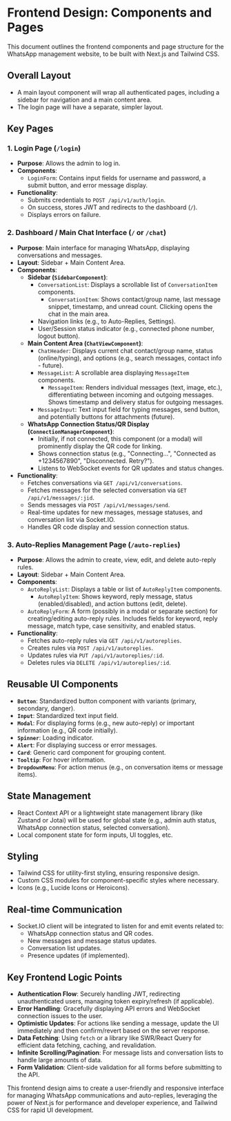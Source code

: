 # Frontend Design: Components and Pages

This document outlines the frontend components and page structure for the WhatsApp management website, to be built with Next.js and Tailwind CSS.

## Overall Layout

-   A main layout component will wrap all authenticated pages, including a sidebar for navigation and a main content area.
-   The login page will have a separate, simpler layout.

## Key Pages

### 1. Login Page (`/login`)

-   **Purpose**: Allows the admin to log in.
-   **Components**:
    -   `LoginForm`: Contains input fields for username and password, a submit button, and error message display.
-   **Functionality**:
    -   Submits credentials to `POST /api/v1/auth/login`.
    -   On success, stores JWT and redirects to the dashboard (`/`).
    -   Displays errors on failure.

### 2. Dashboard / Main Chat Interface (`/` or `/chat`)

-   **Purpose**: Main interface for managing WhatsApp, displaying conversations and messages.
-   **Layout**: Sidebar + Main Content Area.
-   **Components**:
    -   **Sidebar (`SidebarComponent`)**:
        -   `ConversationList`: Displays a scrollable list of `ConversationItem` components.
            -   `ConversationItem`: Shows contact/group name, last message snippet, timestamp, and unread count. Clicking opens the chat in the main area.
        -   Navigation links (e.g., to Auto-Replies, Settings).
        -   User/Session status indicator (e.g., connected phone number, logout button).
    -   **Main Content Area (`ChatViewComponent`)**:
        -   `ChatHeader`: Displays current chat contact/group name, status (online/typing), and options (e.g., search messages, contact info - future).
        -   `MessageList`: A scrollable area displaying `MessageItem` components.
            -   `MessageItem`: Renders individual messages (text, image, etc.), differentiating between incoming and outgoing messages. Shows timestamp and delivery status for outgoing messages.
        -   `MessageInput`: Text input field for typing messages, send button, and potentially buttons for attachments (future).
    -   **WhatsApp Connection Status/QR Display (`ConnectionManagerComponent`)**:
        -   Initially, if not connected, this component (or a modal) will prominently display the QR code for linking.
        -   Shows connection status (e.g., "Connecting...", "Connected as +1234567890", "Disconnected. Retry?").
        -   Listens to WebSocket events for QR updates and status changes.
-   **Functionality**:
    -   Fetches conversations via `GET /api/v1/conversations`.
    -   Fetches messages for the selected conversation via `GET /api/v1/messages/:jid`.
    -   Sends messages via `POST /api/v1/messages/send`.
    -   Real-time updates for new messages, message statuses, and conversation list via Socket.IO.
    -   Handles QR code display and session connection status.

### 3. Auto-Replies Management Page (`/auto-replies`)

-   **Purpose**: Allows the admin to create, view, edit, and delete auto-reply rules.
-   **Layout**: Sidebar + Main Content Area.
-   **Components**:
    -   `AutoReplyList`: Displays a table or list of `AutoReplyItem` components.
        -   `AutoReplyItem`: Shows keyword, reply message, status (enabled/disabled), and action buttons (edit, delete).
    -   `AutoReplyForm`: A form (possibly in a modal or separate section) for creating/editing auto-reply rules. Includes fields for keyword, reply message, match type, case sensitivity, and enabled status.
-   **Functionality**:
    -   Fetches auto-reply rules via `GET /api/v1/autoreplies`.
    -   Creates rules via `POST /api/v1/autoreplies`.
    -   Updates rules via `PUT /api/v1/autoreplies/:id`.
    -   Deletes rules via `DELETE /api/v1/autoreplies/:id`.

## Reusable UI Components

-   **`Button`**: Standardized button component with variants (primary, secondary, danger).
-   **`Input`**: Standardized text input field.
-   **`Modal`**: For displaying forms (e.g., new auto-reply) or important information (e.g., QR code initially).
-   **`Spinner`**: Loading indicator.
-   **`Alert`**: For displaying success or error messages.
-   **`Card`**: Generic card component for grouping content.
-   **`Tooltip`**: For hover information.
-   **`DropdownMenu`**: For action menus (e.g., on conversation items or message items).

## State Management

-   React Context API or a lightweight state management library (like Zustand or Jotai) will be used for global state (e.g., admin auth status, WhatsApp connection status, selected conversation).
-   Local component state for form inputs, UI toggles, etc.

## Styling

-   Tailwind CSS for utility-first styling, ensuring responsive design.
-   Custom CSS modules for component-specific styles where necessary.
-   Icons (e.g., Lucide Icons or Heroicons).

## Real-time Communication

-   Socket.IO client will be integrated to listen for and emit events related to:
    -   WhatsApp connection status and QR codes.
    -   New messages and message status updates.
    -   Conversation list updates.
    -   Presence updates (if implemented).

## Key Frontend Logic Points

-   **Authentication Flow**: Securely handling JWT, redirecting unauthenticated users, managing token expiry/refresh (if applicable).
-   **Error Handling**: Gracefully displaying API errors and WebSocket connection issues to the user.
-   **Optimistic Updates**: For actions like sending a message, update the UI immediately and then confirm/revert based on the server response.
-   **Data Fetching**: Using `fetch` or a library like SWR/React Query for efficient data fetching, caching, and revalidation.
-   **Infinite Scrolling/Pagination**: For message lists and conversation lists to handle large amounts of data.
-   **Form Validation**: Client-side validation for all forms before submitting to the API.

This frontend design aims to create a user-friendly and responsive interface for managing WhatsApp communications and auto-replies, leveraging the power of Next.js for performance and developer experience, and Tailwind CSS for rapid UI development.
